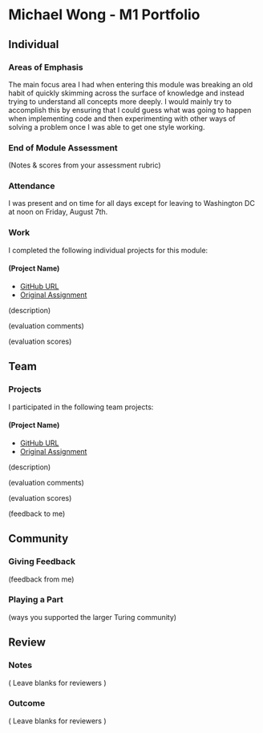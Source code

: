 # Michael Wong - M1 Portfolio

## Individual

### Areas of Emphasis

The main focus area I had when entering this module was breaking an old habit
of quickly skimming across the surface of knowledge and instead trying to
understand all concepts more deeply. I would mainly try to accomplish this by
ensuring that I could guess what was going to happen when implementing code and
then experimenting with other ways of solving a problem once I was able to get
one style working.

### End of Module Assessment

(Notes & scores from your assessment rubric)

### Attendance

I was present and on time for all days except for leaving to Washington DC at
noon on Friday, August 7th.

### Work

I completed the following individual projects for this module:

#### (Project Name)

* [GitHub URL]()
* [Original Assignment]()

(description)

(evaluation comments)

(evaluation scores)

## Team

### Projects

I participated in the following team projects:

#### (Project Name)

* [GitHub URL]()
* [Original Assignment]()

(description)

(evaluation comments)

(evaluation scores)

(feedback to me)

## Community

### Giving Feedback

(feedback from me)

### Playing a Part

(ways you supported the larger Turing community)

## Review

### Notes

( Leave blanks for reviewers )

### Outcome

( Leave blanks for reviewers )
